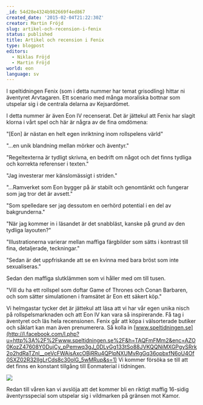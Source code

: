 ```yaml
---
_id: 54d28e4324b982669f4ed867
created_date: '2015-02-04T21:22:30Z'
creator: Martin Fröjd
slug: artikel-och-recension-i-fenix
status: published
title: Artikel och recension i Fenix
type: blogpost
editors:
  - Niklas Fröjd
  - Martin Fröjd
world: eon
language: sv
---
```

I speltidningen Fenix (som i detta nummer har temat grisodling) hittar ni äventyret Arvtagaren. Ett scenario med många moraliska bottnar som utspelar sig i de centrala delarna av Kejsardömet.

I detta nummer är även Eon IV recenserat. Det är jättekul att Fenix har slagit klorna i vårt spel och här är några av de fina omdömena:

"[Eon] är nästan en helt egen inriktning inom rollspelens värld"

"...en unik blandning mellan mörker och äventyr."

"Regeltexterna är tydligt skrivna, en bedrift om något och det finns tydliga och korrekta referenser i texten."

"Jag investerar mer känslomässigt i striden."

"...Ramverket som Eon bygger på är stabilt och genomtänkt och fungerar som jag tror det är avsett."

"Som spelledare ser jag dessutom en oerhörd potential i en del av bakgrunderna."

"När jag kommer in i läsandet är det snabbläst, kanske på grund av den tydliga layouten?"

"Illustrationerna varierar mellan maffiga färgbilder som sätts i kontrast till fina, detaljerade, teckningar."

"Sedan är det uppfriskande att se en kvinna med bara bröst som inte sexualiseras."

Sedan den maffiga slutklämmen som vi håller med om till tusen.

"Vill du ha ett rollspel som doftar Game of Thrones och Conan Barbaren, och som sätter simulationen i framsätet är Eon ett säkert köp."

Vi helmgastar tycker det är jättekul att läsa att vi har vår egen unika nisch på rollspelsmarknaden och att Eon IV kan vara så inspirerande. Få tag i äventyret och läs hela recensionen. Fenix går att köpa i välsorterade butiker och såklart kan man även prenumerera. Så kolla in [www.speltidningen.se](http://l.facebook.com/l.php?u=http%3A%2F%2Fwww.speltidningen.se%2F&h=TAQFmFMm2&enc=AZO0KozZ47608Y0DujCy_pPemwq3gJ_0DLyGg133tSo88JVKQQNiMXGPgySRrk2o2hdRaTZnl__oeVcFWAisAxcOBjRRu4QPlpNXUMvRgGq36opbxfN6oU4Of0SXZ02R32IIgLrCds8c30olG_5wMRup&s=1) Vi kommer försöka se till att det finns en konstant tillgång till Eonmaterial i tidningen.

![](https://helmgast.se/asset/image/fenix-2015-01.jpg)

Redan till våren kan vi avslöja att det kommer bli en riktigt maffig 16-sidig äventyrsspecial som utspelar sig i vildmarken på gränsen mot Kamor.

